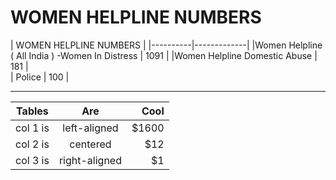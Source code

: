 # WOMEN HELPLINE NUMBERS

|  WOMEN HELPLINE NUMBERS  | 
|----------|-------------|
|Women Helpline ( All India ) -Women In Distress |  1091 | 
|Women Helpline Domestic Abuse |    181  |  
| Police | 	100 |  




--- 
| Tables   |      Are      |  Cool |
|----------|:-------------:|------:|
| col 1 is |  left-aligned | $1600 |
| col 2 is |    centered   |   $12 |
| col 3 is | right-aligned |    $1 |
